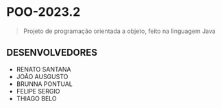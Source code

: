 <h1>POO-2023.2</h1>

> Projeto de programação orientada a objeto, feito na linguagem Java

## DESENVOLVEDORES ##

* RENATO SANTANA
* JOÃO AUSGUSTO
* BRUNNA PONTUAL
* FELIPE SERGIO
* THIAGO BELO
